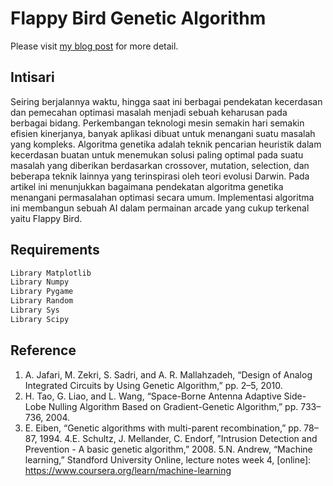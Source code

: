 # Flappy Bird Genetic Algorithm

Please visit [my blog post](https://rifqifai.com) for more detail.

## Intisari

Seiring berjalannya waktu, hingga saat ini berbagai pendekatan kecerdasan dan pemecahan optimasi masalah menjadi sebuah keharusan pada berbagai bidang. Perkembangan teknologi mesin semakin hari semakin efisien kinerjanya, banyak aplikasi dibuat untuk menangani suatu masalah yang kompleks. Algoritma genetika adalah teknik pencarian heuristik dalam kecerdasan buatan untuk menemukan solusi paling optimal pada suatu masalah yang diberikan berdasarkan crossover, mutation, selection, dan beberapa teknik lainnya yang terinspirasi oleh teori evolusi Darwin. Pada artikel ini menunjukkan bagaimana pendekatan algoritma genetika menangani permasalahan optimasi secara umum. Implementasi algoritma ini membangun sebuah AI dalam permainan arcade yang cukup terkenal yaitu Flappy Bird.


## Requirements

```bash
Library Matplotlib
Library Numpy 
Library Pygame
Library Random
Library Sys
Library Scipy
```

## Reference

1.	A. Jafari, M. Zekri, S. Sadri, and A. R. Mallahzadeh, “Design of Analog Integrated Circuits by Using Genetic Algorithm,” pp. 2–5, 2010.
2.	H. Tao, G. Liao, and L. Wang, “Space-Borne Antenna Adaptive Side-Lobe Nulling Algorithm Based on Gradient-Genetic Algorithm,” pp. 733–736, 2004.
3.	E. Eiben, “Genetic algorithms with multi-parent recombination,” pp. 78–87, 1994. 
4.E. Schultz, J. Mellander, C. Endorf, ”Intrusion Detection and Prevention - A basic genetic algorithm,” 2008. 
5.N. Andrew, “Machine learning,” Standford University Online, lecture notes week 4, [online]: https://www.coursera.org/learn/machine-learning
